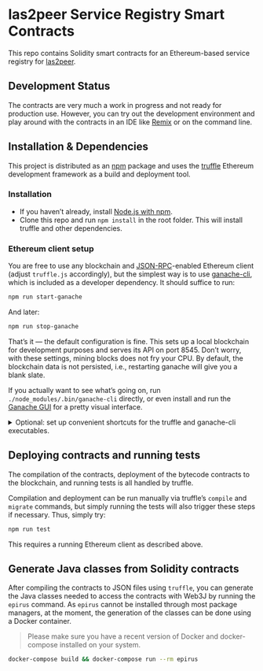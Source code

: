 # las2peer Service Registry Smart Contracts

This repo contains Solidity smart contracts for an Ethereum-based service registry for [las2peer](https://github.com/rwth-acis/las2peer).

## Development Status

The contracts are very much a work in progress and not ready for production use.
However, you can try out the development environment and play around with the contracts in an IDE like [Remix](https://remix.ethereum.org/) or on the command line.

## Installation & Dependencies

This project is distributed as an [npm](https://www.npmjs.com/) package and uses the [truffle](https://truffleframework.com/truffle) Ethereum development framework as a build and deployment tool.

### Installation

* If you haven’t already, install [Node.js with npm](https://docs.npmjs.com/getting-started/installing-node#install-npm--manage-npm-versions).
* Clone this repo and run `npm install` in the root folder. This will install truffle and other dependencies.

### Ethereum client setup

You are free to use any blockchain and [JSON-RPC](https://github.com/ethereum/wiki/wiki/JSON-RPC)-enabled Ethereum client (adjust `truffle.js` accordingly), but the simplest way is to use [ganache-cli](https://github.com/trufflesuite/ganache-cli), which is included as a developer dependency. It should suffice to run:

```sh
npm run start-ganache
```

And later:

```sh
npm run stop-ganache
```

That’s it — the default configuration is fine. This sets up a local blockchain for development purposes and serves its API on port 8545. Don’t worry, with these settings, mining blocks does not fry your CPU. By default, the blockchain data is not persisted, i.e., restarting ganache will give you a blank slate.

If you actually want to see what’s going on, run `./node_modules/.bin/ganache-cli` directly, or even install and run the [Ganache GUI](https://truffleframework.com/ganache) for a pretty visual interface.

<details>
<summary>
Optional: set up convenient shortcuts for the truffle and ganache-cli executables.
</summary>

Truffle, ganache-cli, and other developer dependencies’ binaries can be found in `./node_modules/.bin/`. If you find this inconvenient and would prefer to access them simply by their name, you have several options.

1. Install them globally with npm, e.g., `npm install --global truffle`. This makes sense if you want to use a tool in other projects too.
2. Set up an alias for each tool you want to use, e.g., `alias truffle="$(realpath ./node_modules/.bin/truffle)"`.
3. Modify your `PATH`, e.g., `export PATH="$(realpath ./node_modules/.bin):PATH"`, if you want to make all tools from the `.bin` directory available.

To make the alias or PATH persistent, put the commands with the absolute path [in your shell configuration script](https://wiki.archlinux.org/index.php/Bash#Aliases).
</details>

## Deploying contracts and running tests

The compilation of the contracts, deployment of the bytecode contracts to the blockchain, and running tests is all handled by truffle.


Compilation and deployment can be run manually via truffle’s `compile` and `migrate` commands, but simply running the tests will also trigger these steps if necessary. Thus, simply try:

```sh
npm run test
```

This requires a running Ethereum client as described above.

## Generate Java classes from Solidity contracts

After compiling the contracts to JSON files using `truffle`, you can generate the Java classes needed to access the contracts with Web3J by running the `epirus` command.
As `epirus` cannot be installed through most package managers, at the moment, the generation of the classes can be done using a Docker container.

> Please make sure you have a recent version of Docker and docker-compose installed on your system.

```bash
docker-compose build && docker-compose run --rm epirus
```

<!--
DOCUMENTATION TODO

* describe how to set up Remix to try the contracts
* explain all the stuff that took me a long time to figure out, e.g., the tests and accessing contract functions via the truffle JS wrapper
-->

